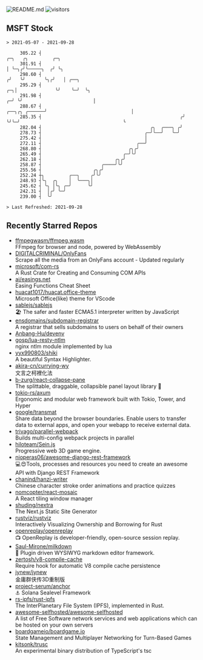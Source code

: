 ![README.md](https://github.com/Gerhut/Gerhut/workflows/README.md/badge.svg)
![visitors](https://visitors.vercel.app/Gerhut/Gerhut?token=8cf69d1f6813d272ef062726b6070c9be4ff72038cfe5a7ded7384a8da65d866)

## MSFT Stock

```
> 2021-05-07 - 2021-09-28

     305.22 ┤                                                                        ╭─╮   ╭╮         ╭─╮        
     301.91 ┤                                                                        │ ╰─╮╭╯╰─────╮  ╭╯ ╰╮       
     298.60 ┤                                                                       ╭╯   ╰╯       ╰╮╭╯   │ ╭──╮  
     295.29 ┤                                                                    ╭─╮│              ╰╯    ╰─╯  ╰╮ 
     291.98 ┤                                                                  ╭─╯ ╰╯                          │ 
     288.67 ┤                                                    ╭──╮╭╮ ╭──────╯                               │ 
     285.35 ┤                                                   ╭╯  ╰╯╰─╯                                      ╰ 
     282.04 ┤                                        ╭╮  ╭───╮ ╭╯                                                
     278.73 ┤                                      ╭─╯╰──╯   ╰─╯                                                 
     275.42 ┤                                      │                                                             
     272.11 ┤                                   ╭──╯                                                             
     268.80 ┤                                ╭╮╭╯                                                                
     265.49 ┤                              ╭─╯╰╯                                                                 
     262.18 ┤                           ╭╮╭╯                                                                     
     258.87 ┤                      ╭────╯╰╯                                                                      
     255.56 ┤                   ╭╮╭╯                                                                             
     252.24 ┼╮         ╭──╮    ╭╯╰╯                                                                              
     248.93 ┤╰╮  ╭╮    │  ╰───╮│                                                                                 
     245.62 ┤ ╰╮ │╰╮ ╭─╯      ╰╯                                                                                 
     242.31 ┤  │╭╯ ╰─╯                                                                                           
     239.00 ┤  ╰╯                                                                                                

> Last Refreshed: 2021-09-28
```

## Recently Starred Repos

- [ffmpegwasm/ffmpeg.wasm](https://github.com/ffmpegwasm/ffmpeg.wasm)  
  FFmpeg for browser and node, powered by WebAssembly
- [DIGITALCRIMINAL/OnlyFans](https://github.com/DIGITALCRIMINAL/OnlyFans)  
  Scrape all the media from an OnlyFans account - Updated regularly
- [microsoft/com-rs](https://github.com/microsoft/com-rs)  
  A Rust Crate for Creating and Consuming COM APIs
- [ai/easings.net](https://github.com/ai/easings.net)  
  Easing Functions Cheat Sheet
- [huacat1017/huacat.office-theme](https://github.com/huacat1017/huacat.office-theme)  
  Microsoft Office(like) theme for VScode
- [sablejs/sablejs](https://github.com/sablejs/sablejs)  
  🏖️ The safer and faster ECMA5.1 interpreter written by JavaScript
- [ensdomains/subdomain-registrar](https://github.com/ensdomains/subdomain-registrar)  
  A registrar that sells subdomains to users on behalf of their owners
- [Anbang-Hu/devenv](https://github.com/Anbang-Hu/devenv)  
- [gosp/lua-resty-ntlm](https://github.com/gosp/lua-resty-ntlm)  
  nginx ntlm module implemented by lua
- [yyx990803/shiki](https://github.com/yyx990803/shiki)  
  A beautiful Syntax Highlighter.
- [akira-cn/currying-wy](https://github.com/akira-cn/currying-wy)  
  文言之柯裡化法
- [b-zurg/react-collapse-pane](https://github.com/b-zurg/react-collapse-pane)  
  The splittable, draggable, collapsible panel layout library 🎉
- [tokio-rs/axum](https://github.com/tokio-rs/axum)  
  Ergonomic and modular web framework built with Tokio, Tower, and Hyper
- [google/transmat](https://github.com/google/transmat)  
  Share data beyond the browser boundaries. Enable users to transfer data to external apps, and open your webapp to receive external data.
- [trivago/parallel-webpack](https://github.com/trivago/parallel-webpack)  
  Builds multi-config webpack projects in parallel
- [hiloteam/Sein.js](https://github.com/hiloteam/Sein.js)  
  Progressive web 3D game engine.
- [nioperas06/awesome-django-rest-framework](https://github.com/nioperas06/awesome-django-rest-framework)  
   💻😍Tools, processes and resources you need to create an awesome API with Django REST Framework
- [chanind/hanzi-writer](https://github.com/chanind/hanzi-writer)  
  Chinese character stroke order animations and practice quizzes
- [nomcopter/react-mosaic](https://github.com/nomcopter/react-mosaic)  
  A React tiling window manager
- [shuding/nextra](https://github.com/shuding/nextra)  
  The Next.js Static Site Generator
- [rustviz/rustviz](https://github.com/rustviz/rustviz)  
  Interactively Visualizing Ownership and Borrowing for Rust
- [openreplay/openreplay](https://github.com/openreplay/openreplay)  
  :tv: OpenReplay is developer-friendly, open-source session replay.
- [Saul-Mirone/milkdown](https://github.com/Saul-Mirone/milkdown)  
  🍼 Plugin driven WYSIWYG  markdown editor framework.
- [zertosh/v8-compile-cache](https://github.com/zertosh/v8-compile-cache)  
  Require hook for automatic V8 compile cache persistence
- [jynew/jynew](https://github.com/jynew/jynew)  
  金庸群侠传3D重制版
- [project-serum/anchor](https://github.com/project-serum/anchor)  
  ⚓ Solana Sealevel Framework
- [rs-ipfs/rust-ipfs](https://github.com/rs-ipfs/rust-ipfs)  
  The InterPlanetary File System (IPFS), implemented in Rust.
- [awesome-selfhosted/awesome-selfhosted](https://github.com/awesome-selfhosted/awesome-selfhosted)  
  A list of Free Software network services and web applications which can be hosted on your own servers
- [boardgameio/boardgame.io](https://github.com/boardgameio/boardgame.io)  
  State Management and Multiplayer Networking for Turn-Based Games
- [kitsonk/trusc](https://github.com/kitsonk/trusc)  
  An experimental binary distribution of TypeScript's tsc
